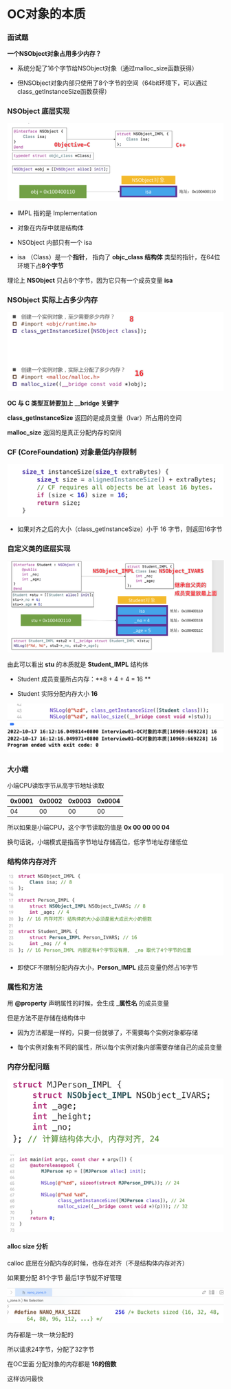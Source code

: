 # OC对象的本质

### 面试题

**一个NSObject对象占用多少内存？**

- 系统分配了16个字节给NSObject对象（通过malloc_size函数获得）

- 但NSObject对象内部只使用了8个字节的空间（64bit环境下，可以通过class_getInstanceSize函数获得）

### NSObject 底层实现

![Snipaste_2022-10-16_08-33-38](Images/Snipaste_2022-10-16_08-37-32.png)

- IMPL 指的是 Implementation
- 对象在内存中就是结构体

- NSObject 内部只有一个 isa 
- isa （Class）是一个**指针**， 指向了 **objc_class 结构体** 类型的指针，在64位环境下占**8个字节**

理论上 **NSObject** 只占8个字节，因为它只有一个成员变量 **isa**



### NSObject 实际上占多少内存

![image](Images/Snipaste_2022-10-16_08-49-17.png)

**OC 与 C 类型互转要加上 __bridge 关键字**

**class_getInstanceSize** 返回的是成员变量（Ivar）所占用的空间

**malloc_size** 返回的是真正分配内存的空间



### CF (CoreFoundation) 对象最低内存限制

![Snipaste_2022-10-16_10-00-40](Images/Snipaste_2022-10-16_10-00-40.png)

- 如果对齐之后的大小（class_getInstanceSize）小于 16 字节，则返回16字节





### 自定义类的底层实现

![image](Images/Snipaste_2022-10-16_10-21-06.png)

由此可以看出 **stu** 的本质就是 **Student_IMPL** 结构体



- Student 成员变量所占内存：**8 + 4 + 4 = 16 **

- Student 实际分配内存大小 **16**

![image](Images/Snipaste_2022-10-17_16-12-27.png)



### 大小端

小端CPU读取字节从高字节地址读取

| 0x0001 | 0x0002 | 0x0003 | 0x0004 |
| ------ | ------ | ------ | ------ |
| 04     | 00     | 00     | 00     |

所以如果是小端CPU，这个字节读取的值是 **0x 00 00 00 04**

换句话说，小端模式是指高字节地址存储高位，低字节地址存储低位



### 结构体内存对齐

![image](Images/Snipaste_2022-10-17_16-32-35.png)

- 即使CF不限制分配内存大小，**Person_IMPL** 成员变量仍然占16字节



### 属性和方法

用 **@property** 声明属性的时候，会生成 **_属性名** 的成员变量

但是方法不是存储在结构体中

- 因为方法都是一样的，只要一份就够了，不需要每个实例对象都存储

- 每个实例对象有不同的属性，所以每个实例对象内部需要存储自己的成员变量



### 内存分配问题

![image](Images/Snipaste_2022-10-17_17-21-07.png)

![image](Images/Snipaste_2022-10-17_17-21-54.png)

#### alloc size 分析

calloc 底层在分配内存的时候，也存在对齐（不是结构体内存对齐）

如果要分配 81个字节 最后1字节就不好管理

![image](Images/Snipaste_2022-10-17_17-28-53.png)

内存都是一块一块分配的

所以请求24字节，分配了32字节

在OC里面 分配对象的内存都是 **16的倍数**

这样访问最快
